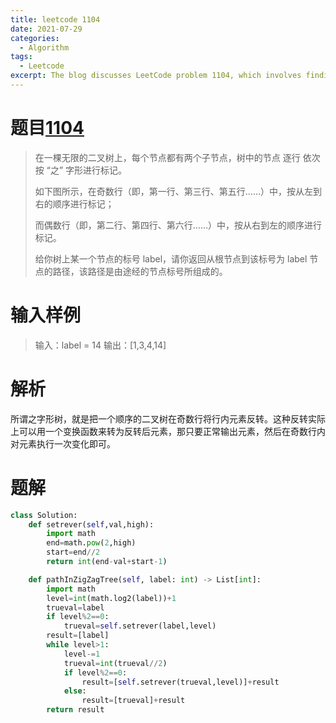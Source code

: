 ```yaml
---
title: leetcode 1104
date: 2021-07-29
categories:
  - Algorithm
tags:
  - Leetcode
excerpt: The blog discusses LeetCode problem 1104, which involves finding the path from the root to a given node in a binary tree labeled in a zigzag manner, with a Python solution provided to navigate and reverse the labels accordingly.
---
```




# 题目[1104](https://leetcode-cn.com/problems/path-in-zigzag-labelled-binary-tree/)

> 在一棵无限的二叉树上，每个节点都有两个子节点，树中的节点 逐行 依次按 “之” 字形进行标记。
>
> 如下图所示，在奇数行（即，第一行、第三行、第五行……）中，按从左到右的顺序进行标记；
>
> 而偶数行（即，第二行、第四行、第六行……）中，按从右到左的顺序进行标记。
>
> 给你树上某一个节点的标号 label，请你返回从根节点到该标号为 label 节点的路径，该路径是由途经的节点标号所组成的。
>

# 输入样例

> 输入：label = 14
> 输出：[1,3,4,14]

# 解析

所谓之字形树，就是把一个顺序的二叉树在奇数行将行内元素反转。这种反转实际上可以用一个变换函数来转为反转后元素，那只要正常输出元素，然后在奇数行内对元素执行一次变化即可。

# 题解

```python
class Solution:
    def setrever(self,val,high):
        import math
        end=math.pow(2,high)
        start=end//2
        return int(end-val+start-1)

    def pathInZigZagTree(self, label: int) -> List[int]:
        import math
        level=int(math.log2(label))+1
        trueval=label
        if level%2==0:
            trueval=self.setrever(label,level)
        result=[label]
        while level>1:
            level-=1
            trueval=int(trueval//2)
            if level%2==0:
                result=[self.setrever(trueval,level)]+result
            else:
                result=[trueval]+result
        return result
```
